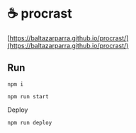 # ☕ procrast
[https://baltazarparra.github.io/procrast/](https://baltazarparra.github.io/procrast/)

## Run

`npm i`

`npm run start`

Deploy

`npm run deploy`